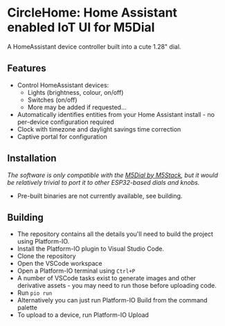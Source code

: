 # CircleHome: Home Assistant enabled IoT UI for M5Dial
A HomeAssistant device controller built into a cute 1.28" dial.

## Features
 - Control HomeAssistant devices:
     - Lights (brightness, colour, on/off)
     - Switches (on/off)
     - More may be added if requested...
 - Automatically identifies entities from your Home Assistant install - no per-device configuration required
 - Clock with timezone and daylight savings time correction
 - Captive portal for configuration

## Installation
*The software is only compatible with the [M5Dial by M5Stack](https://shop.m5stack.com/products/m5stack-dial-esp32-s3-smart-rotary-knob-w-1-28-round-touch-screen), but it would be relatively trivial to port it to other ESP32-based dials and knobs.*
- Pre-built binaries are not currently available, see building.

## Building
- The repository contains all the details you'll need to build the project using Platform-IO.
 - Install the Platform-IO plugin to Visual Studio Code.
 - Clone the repository
 - Open the VSCode workspace
 - Open a Platform-IO terminal using ``Ctrl+P``
 - A number of VSCode tasks exist to generate images and other derivative assets - you may need to run those before uploading code.
 - Run ``pio run``
  - Alternatively you can just run Platform-IO Build from the command palette
 - To upload to a device, run Platform-IO Upload
